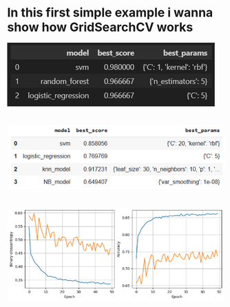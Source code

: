 # In this first simple example i wanna show how GridSearchCV works 
![](https://github.com/JakubTabor/Grid_Search/blob/main/Images/Parameters.png)

# 

![](https://github.com/JakubTabor/Grid_Search/blob/main/Images/Parameters_adv.png)

# 
![](https://github.com/JakubTabor/Grid_Search/blob/main/Images/Grid_Search_png.png)
